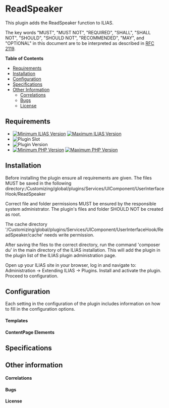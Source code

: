 # ReadSpeaker

This plugin adds the ReadSpeaker function to ILIAS.

The key words "MUST", "MUST NOT", "REQUIRED", "SHALL", "SHALL NOT", "SHOULD",
"SHOULD NOT", "RECOMMENDED", "MAY", and "OPTIONAL"
in this document are to be interpreted as described in
[RFC 2119](https://www.ietf.org/rfc/rfc2119.txt).

**Table of Contents**

* [Requirements](#requirements)
* [Installation](#installation)
* [Configuration](#configuration)
* [Specifications](#specifications)
* [Other Information](#other-information)
    * [Correlations](#correlations)
    * [Bugs](#bugs)
    * [License](#license)

## Requirements

*  [![Minimum ILIAS Version](https://img.shields.io/badge/Minimum_ILIAS-8.0-orange.svg)](https://ilias.de/) [![Maximum ILIAS Version](https://img.shields.io/badge/Maximum_ILIAS-8.999-orange.svg)](https://ilias.de/)
*  ![Plugin Slot](https://img.shields.io/badge/Slot-UIHook-blue)
*  ![Plugin Version](https://img.shields.io/badge/plugin_version-0.1.0-yellow)
*  [![Minimum PHP Version](https://img.shields.io/badge/Minimum_PHP-7.4-blue.svg)](https://php.net/) [![Maximum PHP Version](https://img.shields.io/badge/Maximum_PHP-8.3-blue.svg)](https://php.net/)

## Installation

Before installing the plugin ensure all requirements are given.
The files MUST be saved in the following directory:<ILIAS>/Customizing/global/plugins/Services/UIComponent/UserInterfaceHook/ReadSpeaker

Correct file and folder permissions MUST be
ensured by the responsible system administrator.
The plugin's files and folder SHOULD NOT be created as root.

The cache directory '/Customizing/global/plugins/Services/UIComponent/UserInterfaceHook/ReadSpeaker/cache' needs write permission.

After saving the files to the correct directory, run the command 'composer du' in the main directory of the ILIAS installation. This will add the plugin in the plugin list of the ILIAS plugin administration page.

Open up your ILIAS site in your browser, log in and navigate to: Administration -> Extending ILIAS -> Plugins.
Install and activate the plugin. Proceed to configuration.

## Configuration

Each setting in the configuration of the plugin includes information on how to fill in the configuration options.

#### Templates

#### ContentPage Elements

## Specifications

## Other information

#### Correlations

#### Bugs

#### License
